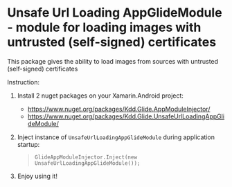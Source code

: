 # Unsafe Url Loading AppGlideModule - module for loading images with untrusted (self-signed) certificates

This package gives the ability to load images from sources with untrusted (self-signed) certificates

Instruction:
1. Install 2 nuget packages on your Xamarin.Android project:
    - https://www.nuget.org/packages/Kdd.Glide.AppModuleInjector/
    - https://www.nuget.org/packages/Kdd.Glide.UnsafeUrlLoadingAppGlideModule/

2. Inject instance of `UnsafeUrlLoadingAppGlideModule` during application startup:
    >`GlideAppModuleInjector.Inject(new UnsafeUrlLoadingAppGlideModule());`
  
3. Enjoy using it!
